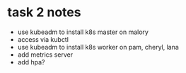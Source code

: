 # task 2 notes 
+ use kubeadm to install k8s master on malory 
+ access via kubctl
+ use kubeadm to install k8s worker on pam, cheryl, lana
+ add metrics server
+ add hpa?
